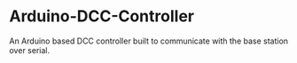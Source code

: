 # Arduino-DCC-Controller
An Arduino based DCC controller built to communicate with the base station over serial.
